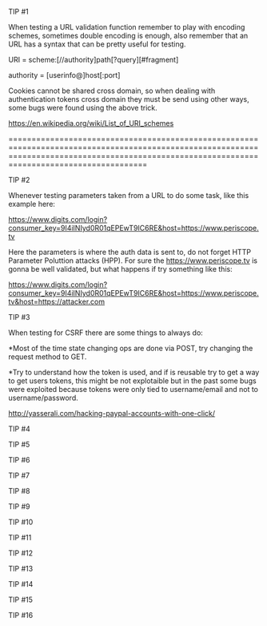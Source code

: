 TIP #1

When testing a URL validation function remember to play with encoding schemes, sometimes double encoding is enough, also remember that an URL has a syntax that can be pretty useful for testing.

URI = scheme:[//authority]path[?query][#fragment]

authority = [userinfo@]host[:port]

Cookies cannot be shared cross domain, so when dealing with authentication tokens cross domain they must be send using other ways, some bugs were found using the above trick.

https://en.wikipedia.org/wiki/List_of_URI_schemes

================================================================================================================================================================================================

TIP #2

Whenever testing parameters taken from a URL to do some task, like this example here:

https://www.digits.com/login?consumer_key=9I4iINIyd0R01qEPEwT9IC6RE&host=https://www.periscope.tv

Here the <host> parameters is where the auth data is sent to, do not forget HTTP Parameter Poluttion attacks (HPP). For sure the https://www.periscope.tv is gonna be well validated, but what happens if try something like this:

https://www.digits.com/login?consumer_key=9I4iINIyd0R01qEPEwT9IC6RE&host=https://www.periscope.tv&host=https://attacker.com


TIP #3

When testing for CSRF there are some things to always do:

*Most of the time state changing ops are done via POST, try changing the request method to GET.

*Try to understand how the token is used, and if is reusable try to get a way to get users tokens, this might be not explotaible but in the past some bugs were exploited because tokens were only tied to username/email and not to username/password.

http://yasserali.com/hacking-paypal-accounts-with-one-click/

TIP #4


TIP #5

TIP #6

TIP #7

TIP #8

TIP #9

TIP #10

TIP #11

TIP #12

TIP #13

TIP #14

TIP #15

TIP #16
